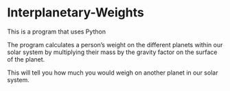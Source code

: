 # Interplanetary-Weights

This is a program that uses Python

The program calculates a person’s weight on the different planets within our solar system by multiplying their mass by the gravity factor on the surface of the planet.

This will tell you how much you would weigh on another planet in our solar system.

